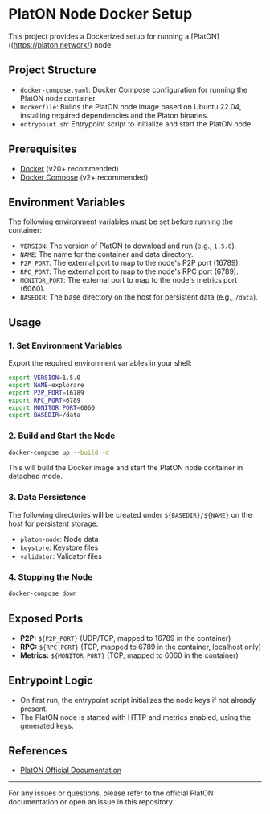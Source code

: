 # PlatON Node Docker Setup

This project provides a Dockerized setup for running a [PlatON]((https://platon.network/) node.

## Project Structure
- `docker-compose.yaml`: Docker Compose configuration for running the PlatON node container.
- `Dockerfile`: Builds the PlatON node image based on Ubuntu 22.04, installing required dependencies and the Platon binaries.
- `entrypoint.sh`: Entrypoint script to initialize and start the PlatON node.

## Prerequisites
- [Docker](https://docs.docker.com/get-docker/) (v20+ recommended)
- [Docker Compose](https://docs.docker.com/compose/install/) (v2+ recommended)

## Environment Variables
The following environment variables must be set before running the container:

- `VERSION`: The version of PlatON to download and run (e.g., `1.5.0`).
- `NAME`: The name for the container and data directory.
- `P2P_PORT`: The external port to map to the node's P2P port (16789).
- `RPC_PORT`: The external port to map to the node's RPC port (6789).
- `MONITOR_PORT`: The external port to map to the node's metrics port (6060).
- `BASEDIR`: The base directory on the host for persistent data (e.g., `/data`).

## Usage

### 1. Set Environment Variables
Export the required environment variables in your shell:

```sh
export VERSION=1.5.0
export NAME=explorare
export P2P_PORT=16789
export RPC_PORT=6789
export MONITOR_PORT=6060
export BASEDIR=/data
```

### 2. Build and Start the Node

```sh
docker-compose up --build -d
```

This will build the Docker image and start the PlatON node container in detached mode.

### 3. Data Persistence

The following directories will be created under `${BASEDIR}/${NAME}` on the host for persistent storage:
- `platon-node`: Node data
- `keystore`: Keystore files
- `validator`: Validator files

### 4. Stopping the Node

```sh
docker-compose down
```

## Exposed Ports
- **P2P:** `${P2P_PORT}` (UDP/TCP, mapped to 16789 in the container)
- **RPC:** `${RPC_PORT}` (TCP, mapped to 6789 in the container, localhost only)
- **Metrics:** `${MONITOR_PORT}` (TCP, mapped to 6060 in the container)

## Entrypoint Logic
- On first run, the entrypoint script initializes the node keys if not already present.
- The PlatON node is started with HTTP and metrics enabled, using the generated keys.

## References
- [PlatON Official Documentation](https://platon.network/)

---

For any issues or questions, please refer to the official PlatON documentation or open an issue in this repository. 

